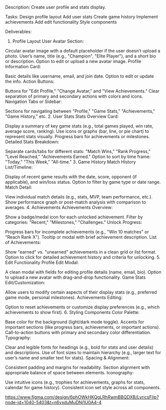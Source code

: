 Description: Create user profile and stats display.

Tasks:
Design profile layout Add user stats Create game history Implement achievements Add edit functionality Style components

Deliverables:
1. Profile Layout
User Avatar Section:

Circular avatar image with a default placeholder if the user doesn’t upload a photo.
User’s name, title (e.g., "Champion", "Elite Player"), and a short bio or description.
Option to edit or upload a new avatar image.
Profile Information Card:

Basic details like username, email, and join date.
Option to edit or update the info.
Action Buttons:

Buttons for "Edit Profile," "Change Avatar," and "View Achievements."
Clear separation of primary and secondary actions with colors and icons.
Navigation Tabs or Sidebar:

Sections for navigating between "Profile," "Game Stats," "Achievements," "Game History," etc.
2. User Stats
Stats Overview Card:

Display a summary of key game stats (e.g., total games played, win rate, average score, ranking).
Use icons or graphs (bar, line, or pie chart) to represent stats visually.
Progress bars for achievements or milestones.
Detailed Stats Breakdown:

Separate cards/tabs for different stats: "Match Wins," "Rank Progress," "Level Reached," "Achievements Earned."
Option to sort by time frame: "Today," "This Week," "All-time."
3. Game History
Match History List/Timeline:

Display of recent game results with the date, score, opponent (if applicable), and win/loss status.
Option to filter by game type or date range.
Match Detail:

View individual match details (e.g., stats, MVP, team performance, etc.).
Show performance graph or post-match analysis with comparison to averages.
4. Achievements
Achievements Overview:

Show a badge/medal icon for each unlocked achievement.
Filter by categories: "Recent," "Milestones," "Challenges."
Unlock Progress:

Progress bars for incomplete achievements (e.g., "Win 10 matches" or "Reach Rank X").
Tooltip or modal with brief achievement description.
List of Achievements:

Show "earned" vs. "unearned" achievements in a clean grid or list format.
Option to click for detailed achievement history and criteria for unlocking.
5. Edit Functionality
Profile Edit Modal:

A clean modal with fields for editing profile details (name, email, bio).
Option to upload a new avatar with drag-and-drop functionality.
Game Stats Edit/Customization:

Allow users to modify certain aspects of their display stats (e.g., preferred game mode, personal milestones).
Achievements Editing:

Option to reset achievements or customize display preferences (e.g., which achievements to show first).
6. Styling Components
Color Palette:

Base color for the background (light/dark mode toggle).
Accents for important sections (like progress bars, achievements, or important actions).
Call-to-action buttons with primary and secondary color differentiation.
Typography:

Clear and legible fonts for headings (e.g., bold for stats and user details) and descriptions.
Use of font sizes to maintain hierarchy (e.g., larger text for user’s name and smaller text for stats).
Spacing & Alignment:

Consistent padding and margins for readability.
Section alignment with appropriate balance of space between elements.
Iconography:

Use intuitive icons (e.g., trophies for achievements, graphs for stats, calendar for game history).
Consistent icon set style across all components.

https://www.figma.com/design/6phOWkHKQgLRhRwmBBQDXB/LyricsFlip?node-id=1040-5403&t=n6vxduMuDNj1U0A4-4